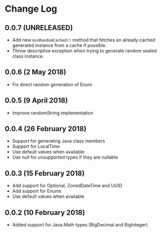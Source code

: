 # Change Log

## 0.0.7 (UNRELEASED)
* Add new `minRandomCached()` method that fetches an already cached generated instance from a cache if possible. 
* Throw descriptive exception when trying to generate random sealed class instance.

## 0.0.6 (2 May 2018)
* Fix direct random generation of Enum

## 0.0.5 (9 April 2018)
* Improve randomString implementation

## 0.0.4 (26 February 2018)
* Support for generating Java class members
* Support for LocalTime
* Use default values when available
* Use null for unsupported types if they are nullable

## 0.0.3 (15 February 2018)
* Add support for Optional, ZonedDateTime and UUID
* Add support for Enums
* Use default values when available

## 0.0.2 (10 February 2018)
* Added support for Java.Math types (BigDecimal and BigInteger)